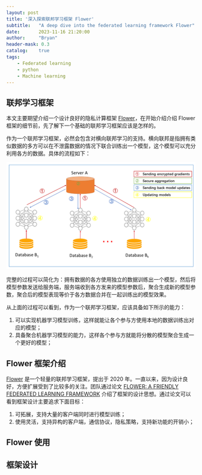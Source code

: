 ```yaml
---
layout: post
title: '深入探索联邦学习框架 Flower'
subtitle:   "A deep dive into the federated learning framework Flower"
date:       2023-11-16 21:20:00
author:     "Bryan"
header-mask: 0.3
catalog:    true
tags:
    - Federated learning
    - python
    - Machine learning
---
```


## 联邦学习框架
本文主要期望介绍一个设计良好的隐私计算框架 [Flower](https://github.com/adap/flower)，在开始介绍介绍 Flower 框架的细节前，先了解下一个基础的联邦学习框架应该是怎样的。

作为一个联邦学习框架，必然会包含对横向联邦学习的支持。横向联邦是指拥有类似数据的多方可以在不泄露数据的情况下联合训练出一个模型，这个模型可以充分利用各方的数据。具体的流程如下：

![federated](/img/in-post/flower/federated.png)

完整的过程可以简化为：拥有数据的各方使用独立的数据训练出一个模型，然后将模型参数发送给服务端，服务端收到各方发来的模型参数后，聚合生成新的模型参数，聚合后的模型表现等价于各方数据合并在一起训练出的模型效果。

从上面的过程可以看到，作为一个联邦学习框架，应该具备如下所示的能力：

1. 可以实现机器学习模型训练，这样就能让各个参与方使用本地的数据训练出对应的模型；
2. 具备聚合机器学习模型的能力，这样各个参与方就能将分散的模型聚合生成一个更好的模型；

## Flower 框架介绍
[Flower](https://github.com/adap/flower) 是一个轻量的联邦学习框架，提出于 2020 年。一直以来，因为设计良好，方便扩展受到了比较多的关注。团队通过论文 [FLOWER: A FRIENDLY FEDERATED LEARNING FRAMEWORK](https://arxiv.org/pdf/2007.14390.pdf) 介绍了框架的设计思想。通过论文可以看到框架设计主要追求下面目标：

1. 可拓展，支持大量的客户端同时进行模型训练；
2. 使用灵活，支持异构的客户端，通信协议，隐私策略，支持新功能的开销小；

## Flower 使用



## 框架设计


